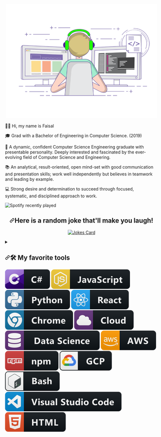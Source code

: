 <!-- Markdown -->

<p align="center">
  <img width="500" src="https://github.com/PseudoFaisal/PseudoFaisal/blob/main/Genius.gif" alt="Material Bread logo">
</p>

👋🏽 Hi, my name is Faisal

🎓 Grad with a Bachelor of Engineering in Computer Science. (2019)

🌇 A dynamic, confident Computer Science Engineering graduate with presentable personality. Deeply interested and fascinated by the ever-evolving field of Computer Science and Engineering.

📚 An analytical, result-oriented, open mind-set with good communication and presentation skills; work well independently but believes in teamwork and leading by example.

💻 Strong desire and determination to succeed through focused, systematic, and disciplined approach to work.


![Spotify recently played](https://spotify-recently-played-readme.vercel.app/api?user=31hzjgyj5m2vmfp35infvzisaoui)



<div align="center" dir="auto">
<h2 dir="auto"><a id="user-content-here-is-a-random-joke-thatll-make-you-laugh" class="anchor" aria-hidden="true" href="#here-is-a-random-joke-thatll-make-you-laugh"><svg class="octicon octicon-link" viewBox="0 0 16 16" version="1.1" width="16" height="16" aria-hidden="true"><path fill-rule="evenodd" d="M7.775 3.275a.75.75 0 001.06 1.06l1.25-1.25a2 2 0 112.83 2.83l-2.5 2.5a2 2 0 01-2.83 0 .75.75 0 00-1.06 1.06 3.5 3.5 0 004.95 0l2.5-2.5a3.5 3.5 0 00-4.95-4.95l-1.25 1.25zm-4.69 9.64a2 2 0 010-2.83l2.5-2.5a2 2 0 012.83 0 .75.75 0 001.06-1.06 3.5 3.5 0 00-4.95 0l-2.5 2.5a3.5 3.5 0 004.95 4.95l1.25-1.25a.75.75 0 00-1.06-1.06l-1.25 1.25a2 2 0 01-2.83 0z"></path></svg></a>Here is a random joke that'll make you laugh!</h2>
<p dir="auto"><a target="_blank" rel="noopener noreferrer" href="https://camo.githubusercontent.com/727b46e1d3fa1dc9460d1f7a8c4f4fb8a5523029a3389abf818bc1f95430b4ac/68747470733a2f2f726561646d652d6a6f6b65732e76657263656c2e6170702f617069"><img src="https://camo.githubusercontent.com/727b46e1d3fa1dc9460d1f7a8c4f4fb8a5523029a3389abf818bc1f95430b4ac/68747470733a2f2f726561646d652d6a6f6b65732e76657263656c2e6170702f617069" alt="Jokes Card" data-canonical-src="https://readme-jokes.vercel.app/api" style="max-width: 100%;"></a>
<br></p><details><summary align="left"> </summary><p align="centre" dir="auto"> Refresh page to load New joke</p></details><p dir="auto"></p>
</div>



<h2 dir="auto"><a id="user-content-️-my-favorite-tools" class="anchor" aria-hidden="true" href="#️-my-favorite-tools"><svg class="octicon octicon-link" viewBox="0 0 16 16" version="1.1" width="16" height="16" aria-hidden="true"><path fill-rule="evenodd" d="M7.775 3.275a.75.75 0 001.06 1.06l1.25-1.25a2 2 0 112.83 2.83l-2.5 2.5a2 2 0 01-2.83 0 .75.75 0 00-1.06 1.06 3.5 3.5 0 004.95 0l2.5-2.5a3.5 3.5 0 00-4.95-4.95l-1.25 1.25zm-4.69 9.64a2 2 0 010-2.83l2.5-2.5a2 2 0 012.83 0 .75.75 0 001.06-1.06 3.5 3.5 0 00-4.95 0l-2.5 2.5a3.5 3.5 0 004.95 4.95l1.25-1.25a.75.75 0 00-1.06-1.06l-1.25 1.25a2 2 0 01-2.83 0z"></path></svg></a><g-emoji class="g-emoji" alias="hammer_and_wrench" fallback-src="https://github.githubassets.com/images/icons/emoji/unicode/1f6e0.png">🛠️</g-emoji> My favorite tools</h2>

<a target="_blank" rel="noopener noreferrer" href="https://raw.githubusercontent.com/8bithemant/8bithemant/master/svg/dev/languages/csharp.svg"><img src="https://raw.githubusercontent.com/8bithemant/8bithemant/master/svg/dev/languages/csharp.svg" alt="csharp" style="max-width: 100%;"></a>
<a target="_blank" rel="noopener noreferrer" href="https://raw.githubusercontent.com/8bithemant/8bithemant/master/svg/dev/languages/js.svg"><img src="https://raw.githubusercontent.com/8bithemant/8bithemant/master/svg/dev/languages/js.svg" alt="js" style="max-width: 100%;"></a>
<a target="_blank" rel="noopener noreferrer" href="https://raw.githubusercontent.com/8bithemant/8bithemant/master/svg/dev/languages/python.svg"><img src="https://raw.githubusercontent.com/8bithemant/8bithemant/master/svg/dev/languages/python.svg" alt="python" style="max-width: 100%;"></a>
<a target="_blank" rel="noopener noreferrer" href="https://raw.githubusercontent.com/8bithemant/8bithemant/master/svg/dev/frameworks/react.svg"><img src="https://raw.githubusercontent.com/8bithemant/8bithemant/master/svg/dev/frameworks/react.svg" alt="react" style="max-width: 100%;"></a>
<a target="_blank" rel="noopener noreferrer" href="https://raw.githubusercontent.com/8bithemant/8bithemant/master/svg/dev/misc/chrome.svg"><img src="https://raw.githubusercontent.com/8bithemant/8bithemant/master/svg/dev/misc/chrome.svg" alt="chrome" style="max-width: 100%;"></a>
<a target="_blank" rel="noopener noreferrer" href="https://raw.githubusercontent.com/8bithemant/8bithemant/master/svg/dev/misc/cloud.svg"><img src="https://raw.githubusercontent.com/8bithemant/8bithemant/master/svg/dev/misc/cloud.svg" alt="cloud" style="max-width: 100%;"></a>
<a target="_blank" rel="noopener noreferrer" href="https://raw.githubusercontent.com/8bithemant/8bithemant/master/svg/dev/misc/datascience.svg"><img src="https://raw.githubusercontent.com/8bithemant/8bithemant/master/svg/dev/misc/datascience.svg" alt="datascience" style="max-width: 100%;"></a>
<a target="_blank" rel="noopener noreferrer" href="https://raw.githubusercontent.com/8bithemant/8bithemant/master/svg/dev/services/aws.svg"><img src="https://raw.githubusercontent.com/8bithemant/8bithemant/master/svg/dev/services/aws.svg" alt="aws" style="max-width: 100%;"></a>
<a target="_blank" rel="noopener noreferrer" href="https://raw.githubusercontent.com/8bithemant/8bithemant/master/svg/dev/services/npm.svg"><img src="https://raw.githubusercontent.com/8bithemant/8bithemant/master/svg/dev/services/npm.svg" alt="npm" style="max-width: 100%;"></a>
<a target="_blank" rel="noopener noreferrer" href="https://raw.githubusercontent.com/8bithemant/8bithemant/master/svg/dev/services/gcp.svg"><img src="https://raw.githubusercontent.com/8bithemant/8bithemant/master/svg/dev/services/gcp.svg" alt="gcp" style="max-width: 100%;"></a>
<a target="_blank" rel="noopener noreferrer" href="https://raw.githubusercontent.com/8bithemant/8bithemant/master/svg/dev/tools/bash.svg"><img src="https://raw.githubusercontent.com/8bithemant/8bithemant/master/svg/dev/tools/bash.svg" alt="bash" style="max-width: 100%;"></a>
<a target="_blank" rel="noopener noreferrer" href="https://raw.githubusercontent.com/8bithemant/8bithemant/master/svg/dev/tools/visualstudio_code.svg"><img src="https://raw.githubusercontent.com/8bithemant/8bithemant/master/svg/dev/tools/visualstudio_code.svg" alt="vscode" style="max-width: 100%;"></a>
<a target="_blank" rel="noopener noreferrer" href="https://raw.githubusercontent.com/8bithemant/8bithemant/master/svg/dev/languages/html.svg"><img src="https://raw.githubusercontent.com/8bithemant/8bithemant/master/svg/dev/languages/html.svg" alt="html" style="max-width: 100%;"></a>
